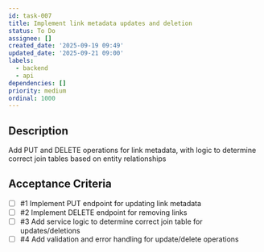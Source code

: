 ```yaml
---
id: task-007
title: Implement link metadata updates and deletion
status: To Do
assignee: []
created_date: '2025-09-19 09:49'
updated_date: '2025-09-21 09:00'
labels:
  - backend
  - api
dependencies: []
priority: medium
ordinal: 1000
---
```


## Description

<!-- SECTION:DESCRIPTION:BEGIN -->
Add PUT and DELETE operations for link metadata, with logic to determine correct join tables based on entity relationships
<!-- SECTION:DESCRIPTION:END -->

## Acceptance Criteria
<!-- AC:BEGIN -->
- [ ] #1 Implement PUT endpoint for updating link metadata
- [ ] #2 Implement DELETE endpoint for removing links
- [ ] #3 Add service logic to determine correct join table for updates/deletions
- [ ] #4 Add validation and error handling for update/delete operations
<!-- AC:END -->
